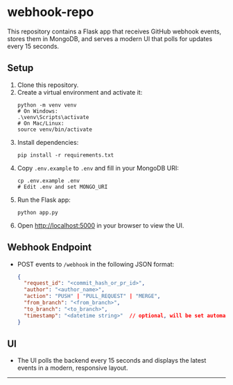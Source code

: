 # webhook-repo

This repository contains a Flask app that receives GitHub webhook events, stores them in MongoDB, and serves a modern UI that polls for updates every 15 seconds.

## Setup

1. Clone this repository.
2. Create a virtual environment and activate it:
   ```
   python -m venv venv
   # On Windows:
   .\venv\Scripts\activate
   # On Mac/Linux:
   source venv/bin/activate
   ```
3. Install dependencies:
   ```
   pip install -r requirements.txt
   ```
4. Copy `.env.example` to `.env` and fill in your MongoDB URI:
   ```
   cp .env.example .env
   # Edit .env and set MONGO_URI
   ```
5. Run the Flask app:
   ```
   python app.py
   ```
6. Open [http://localhost:5000](http://localhost:5000) in your browser to view the UI.

## Webhook Endpoint
- POST events to `/webhook` in the following JSON format:
  ```json
  {
    "request_id": "<commit_hash_or_pr_id>",
    "author": "<author_name>",
    "action": "PUSH" | "PULL_REQUEST" | "MERGE",
    "from_branch": "<from_branch>",
    "to_branch": "<to_branch>",
    "timestamp": "<datetime string>"  // optional, will be set automatically if omitted
  }
  ```

## UI
- The UI polls the backend every 15 seconds and displays the latest events in a modern, responsive layout.

---
